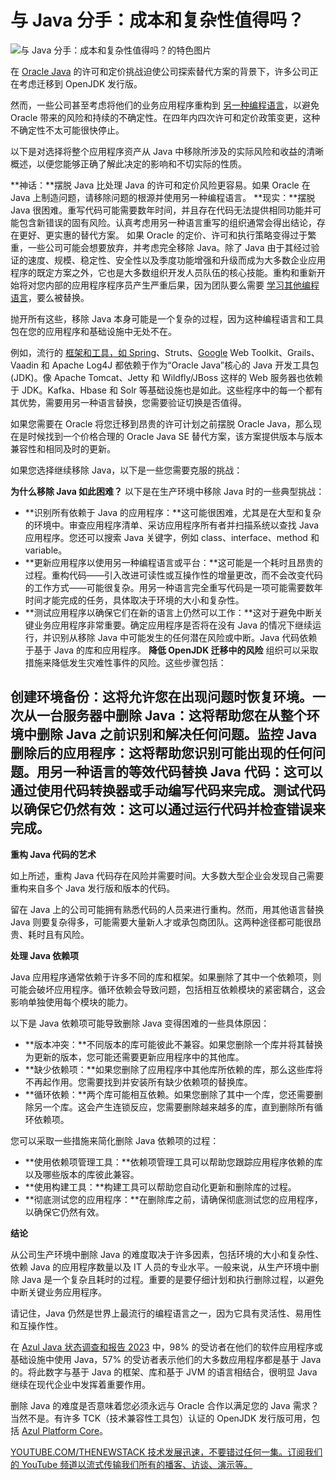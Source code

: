 # 与 Java 分手：成本和复杂性值得吗？

![与 Java 分手：成本和复杂性值得吗？的特色图片](https://cdn.thenewstack.io/media/2024/09/847e8106-coffee-1024x646.jpg)

在 [Oracle Java](https://thenewstack.io/oracle-unveils-java-23-simplicity-meets-enterprise-power/) 的许可和定价挑战迫使公司探索替代方案的背景下，许多公司正在考虑迁移到 OpenJDK 发行版。

然而，一些公司甚至考虑将他们的业务应用程序重构到 [另一种编程语言](https://thenewstack.io/webassembly/javas-history-could-point-the-way-for-webassembly/)，以避免 Oracle 带来的风险和持续的不确定性。在四年内四次许可和定价政策变更，这种不确定性不太可能很快停止。

以下是对选择将整个应用程序资产从 Java 中移除所涉及的实际风险和收益的清晰概述，以便您能够正确了解此决定的影响和不切实际的性质。

**神话：**摆脱 Java 比处理 Java 的许可和定价风险更容易。如果 Oracle 在 Java 上制造问题，请移除问题的根源并使用另一种编程语言。
**现实：**摆脱 Java 很困难。重写代码可能需要数年时间，并且存在代码无法提供相同功能并可能包含新错误的固有风险。认真考虑用另一种语言重写的组织通常会得出结论，存在更好、更实惠的替代方案。
如果 Oracle 的定价、许可和执行策略变得过于繁重，一些公司可能会想要放弃，并考虑完全移除 Java。除了 Java 由于其经过验证的速度、规模、稳定性、安全性以及季度功能增强和升级而成为大多数企业应用程序的既定方案之外，它也是大多数组织开发人员队伍的核心技能。重构和重新开始将对您内部的应用程序程序员产生严重后果，因为团队要么需要 [学习其他编程语言](https://thenewstack.io/learn-the-go-programming-language-start-here/)，要么被替换。

抛开所有这些，移除 Java 本身可能是一个复杂的过程，因为这种编程语言和工具包在您的应用程序和基础设施中无处不在。

例如，流行的 [框架和工具，如 Spring](https://thenewstack.io/spring-framework-has-three-major-pitfalls-heres-what-to-do/)、Struts、[Google](https://cloud.google.com/?utm_content=inline+mention) Web Toolkit、Grails、Vaadin 和 Apache Log4J 都依赖于作为“Oracle Java”核心的 Java 开发工具包 (JDK)。像 Apache Tomcat、Jetty 和 Wildfly/JBoss 这样的 Web 服务器也依赖于 JDK。Kafka、Hbase 和 Solr 等基础设施也是如此。这些程序中的每一个都有其优势，需要用另一种语言替换，您需要验证切换是否值得。

如果您需要在 Oracle 将您迁移到昂贵的许可计划之前摆脱 Oracle Java，那么现在是时候找到一个价格合理的 Oracle Java SE 替代方案，该方案提供版本与版本兼容性和相同及时的更新。

如果您选择继续移除 Java，以下是一些您需要克服的挑战：

**为什么移除 Java 如此困难？**
以下是在生产环境中移除 Java 时的一些典型挑战：

* **识别所有依赖于 Java 的应用程序：**这可能很困难，尤其是在大型和复杂的环境中。审查应用程序清单、采访应用程序所有者并扫描系统以查找 Java 应用程序。您还可以搜索 Java 关键字，例如 class、interface、method 和 variable。
* **更新应用程序以使用另一种编程语言或平台：**这可能是一个耗时且昂贵的过程。重构代码——引入改进可读性或互操作性的增量更改，而不会改变代码的工作方式——可能很复杂。用另一种语言完全重写代码是一项可能需要数年时间才能完成的任务，具体取决于环境的大小和复杂性。
* **测试应用程序以确保它们在新的语言上仍然可以工作：**这对于避免中断关键业务应用程序非常重要。确定应用程序是否将在没有 Java 的情况下继续运行，并识别从移除 Java 中可能发生的任何潜在风险或中断。Java 代码依赖于基于 Java 的库和应用程序。
**降低 OpenJDK 迁移中的风险**
组织可以采取措施来降低发生灾难性事件的风险。这些步骤包括：
## 创建环境备份：这将允许您在出现问题时恢复环境。一次从一台服务器中删除 Java：这将帮助您在从整个环境中删除 Java 之前识别和解决任何问题。监控 Java 删除后的应用程序：这将帮助您识别可能出现的任何问题。用另一种语言的等效代码替换 Java 代码：这可以通过使用代码转换器或手动编写代码来完成。测试代码以确保它仍然有效：这可以通过运行代码并检查错误来完成。

**重构 Java 代码的艺术**

如上所述，重构 Java 代码存在风险并需要时间。大多数大型企业会发现自己需要重构来自多个 Java 发行版和版本的代码。

留在 Java 上的公司可能拥有熟悉代码的人员来进行重构。然而，用其他语言替换 Java 则要复杂得多，可能需要大量新人才或承包商团队。这两种途径都可能很昂贵、耗时且有风险。

**处理 Java 依赖项**

Java 应用程序通常依赖于许多不同的库和框架。如果删除了其中一个依赖项，则可能会破坏应用程序。循环依赖会导致问题，包括相互依赖模块的紧密耦合，这会影响单独使用每个模块的能力。

以下是 Java 依赖项可能导致删除 Java 变得困难的一些具体原因：

* **版本冲突：**不同版本的库可能彼此不兼容。如果您删除一个库并将其替换为更新的版本，您可能还需要更新应用程序中的其他库。
* **缺少依赖项：**如果您删除了应用程序中其他库所依赖的库，那么这些库将不再起作用。您需要找到并安装所有缺少依赖项的替换库。
* **循环依赖：**两个库可能相互依赖。如果您删除了其中一个库，您还需要删除另一个库。这会产生连锁反应，您需要删除越来越多的库，直到删除所有循环依赖项。

您可以采取一些措施来简化删除 Java 依赖项的过程：

* **使用依赖项管理工具：**依赖项管理工具可以帮助您跟踪应用程序依赖的库以及哪些版本的库彼此兼容。
* **使用构建工具：**构建工具可以帮助您自动化更新和删除库的过程。
* **彻底测试您的应用程序：**在删除库之前，请确保彻底测试您的应用程序，以确保它仍然有效。

**结论**

从公司生产环境中删除 Java 的难度取决于许多因素，包括环境的大小和复杂性、依赖 Java 的应用程序数量以及 IT 人员的专业水平。一般来说，从生产环境中删除 Java 是一个复杂且耗时的过程。重要的是要仔细计划和执行删除过程，以避免中断关键业务应用程序。

请记住，Java 仍然是世界上最流行的编程语言之一，因为它具有灵活性、易用性和互操作性。

在 [Azul Java 状态调查和报告 2023](https://www.azul.com/report/2023-state-of-java/) 中，98% 的受访者在他们的软件应用程序或基础设施中使用 Java，57% 的受访者表示他们的大多数应用程序都是基于 Java 的。将此数字与基于 Java 的框架、库和基于 JVM 的语言相结合，很明显 Java 继续在现代企业中发挥着重要作用。

删除 Java 的难度是否意味着您必须永远与 Oracle 合作以满足您的 Java 需求？当然不是。有许多 TCK（技术兼容性工具包）认证的 OpenJDK 发行版可用，包括 [Azul Platform Core](https://www.azul.com/products/core)。

[
YOUTUBE.COM/THENEWSTACK
技术发展迅速，不要错过任何一集。订阅我们的 YouTube
频道以流式传输我们所有的播客、访谈、演示等。
](https://youtube.com/thenewstack?sub_confirmation=1)